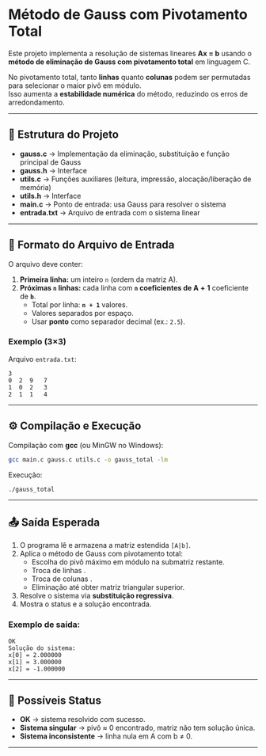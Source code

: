 # Método de Gauss com Pivotamento Total

Este projeto implementa a resolução de sistemas lineares **Ax = b** usando o **método de eliminação de Gauss com pivotamento total** em linguagem C.  

No pivotamento total, tanto **linhas** quanto **colunas** podem ser permutadas para selecionar o maior pivô em módulo.  
Isso aumenta a **estabilidade numérica** do método, reduzindo os erros de arredondamento.

---

## 📂 Estrutura do Projeto

- **gauss.c** → Implementação da eliminação, substituição e função principal de Gauss  
- **gauss.h** → Interface
- **utils.c** → Funções auxiliares (leitura, impressão, alocação/liberação de memória)  
- **utils.h**  → Interface   
- **main.c** → Ponto de entrada: usa Gauss para resolver o sistema  
- **entrada.txt** → Arquivo de entrada com o sistema linear  

---

## 📌 Formato do Arquivo de Entrada

O arquivo deve conter:

1. **Primeira linha:** um inteiro `n` (ordem da matriz A).  
2. **Próximas `n` linhas:** cada linha com **`n` coeficientes de A** **+** **1** coeficiente de **`b`**.  
   - Total por linha: **`n + 1`** valores.  
   - Valores separados por espaço.  
   - Usar **ponto** como separador decimal (ex.: `2.5`).  

### Exemplo (3×3)

Arquivo `entrada.txt`:

```
3
0  2  9   7
1  0  2   3
2  1  1   4
```

---

## ⚙️ Compilação e Execução

Compilação com **gcc** (ou MinGW no Windows):

```bash
gcc main.c gauss.c utils.c -o gauss_total -lm
```

Execução:

```bash
./gauss_total
```

---

## 📤 Saída Esperada

1. O programa lê e armazena a matriz estendida `[A|b]`.  
2. Aplica o método de Gauss com pivotamento total:  
   - Escolha do pivô máximo em módulo na submatriz restante.  
   - Troca de linhas .  
   - Troca de colunas .  
   - Eliminação até obter matriz triangular superior.  
3. Resolve o sistema via **substituição regressiva**.  
4. Mostra o status e a solução encontrada.  

### Exemplo de saída:

```
OK
Solução do sistema:
x[0] = 2.000000
x[1] = 3.000000
x[2] = -1.000000
```

---

## 🚩 Possíveis Status

- **OK** → sistema resolvido com sucesso.  
- **Sistema singular** → pivô ≈ 0 encontrado, matriz não tem solução única.  
- **Sistema inconsistente** → linha nula em A com b ≠ 0.  

---


